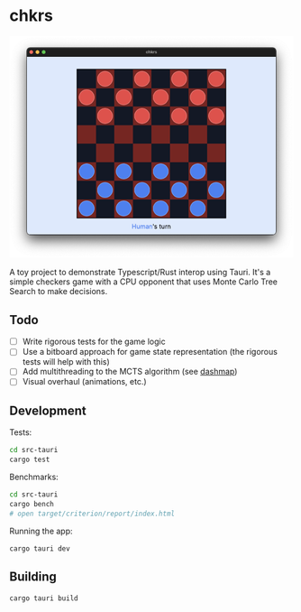 # chkrs

![Screenshot](./screenshot.png)

A toy project to demonstrate Typescript/Rust interop using Tauri. It's a simple checkers game with a CPU opponent that uses Monte Carlo Tree Search to make decisions.

## Todo
- [ ] Write rigorous tests for the game logic
- [ ] Use a bitboard approach for game state representation (the rigorous tests will help with this)
- [ ] Add multithreading to the MCTS algorithm (see [dashmap](https://github.com/xacrimon/dashmap))
- [ ] Visual overhaul (animations, etc.)

## Development
Tests:
```bash
cd src-tauri
cargo test
```

Benchmarks:
```bash
cd src-tauri
cargo bench
# open target/criterion/report/index.html
```

Running the app:
```bash
cargo tauri dev
```


## Building
```bash
cargo tauri build
```